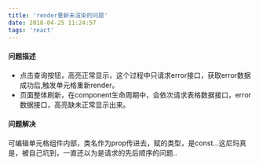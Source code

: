 ```yaml
---
title: 'render重新未渲染的问题'
date: 2018-04-25 11:24:57
tags: 'react'
---
```


#### 问题描述
- 点击查询按钮，高亮正常显示，这个过程中只请求error接口，获取error数据成功后,触发单元格重新render。
- 页面整体刷新，在component生命周期中，会依次请求表格数据接口，error数据接口，高亮缺未正常显示出来。

#### 问题解决
可编辑单元格组件内部，类名作为prop传进去，赋的类型，是const...这尼玛真是，被自己坑到，一直还以为是请求的先后顺序的问题..